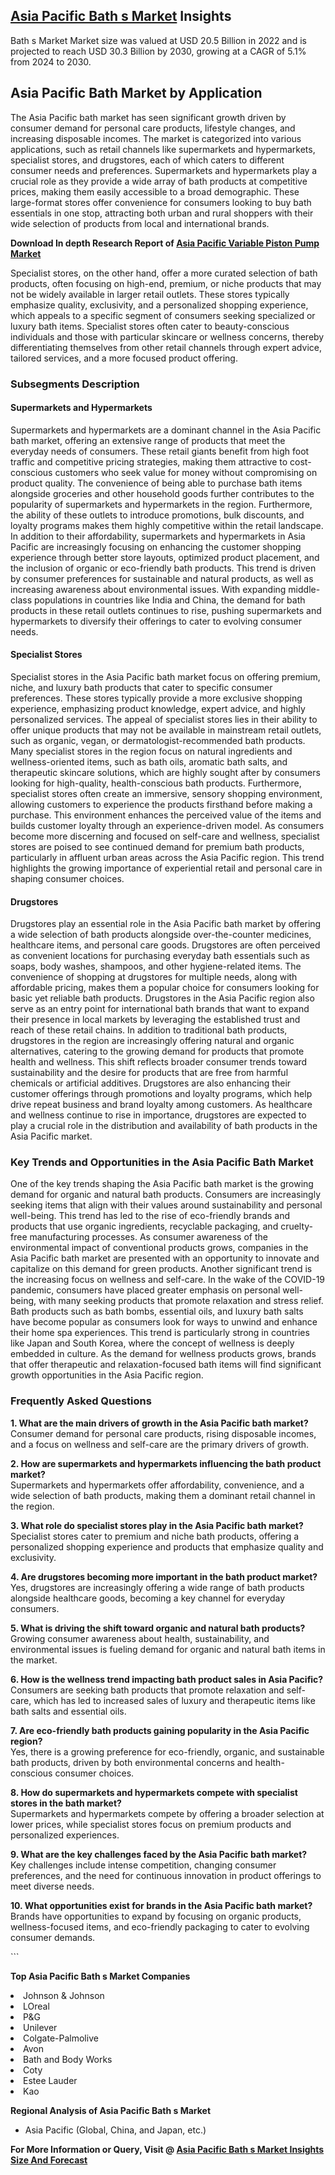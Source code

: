 <h2><a href="https://www.verifiedmarketreports.com/download-sample/?rid=57843&amp;utm_source=Github-Feb&amp;utm_medium=225" target="_blank">Asia Pacific Bath s Market</a> Insights</h2><p>Bath s Market Market size was valued at USD 20.5 Billion in 2022 and is projected to reach USD 30.3 Billion by 2030, growing at a CAGR of 5.1% from 2024 to 2030.</p><p><h2>Asia Pacific Bath Market by Application</h2> The Asia Pacific bath market has seen significant growth driven by consumer demand for personal care products, lifestyle changes, and increasing disposable incomes. The market is categorized into various applications, such as retail channels like supermarkets and hypermarkets, specialist stores, and drugstores, each of which caters to different consumer needs and preferences. Supermarkets and hypermarkets play a crucial role as they provide a wide array of bath products at competitive prices, making them easily accessible to a broad demographic. These large-format stores offer convenience for consumers looking to buy bath essentials in one stop, attracting both urban and rural shoppers with their wide selection of products from local and international brands. <p><strong>Download In depth Research Report of <a href="https://www.verifiedmarketreports.com/download-sample/?rid=236118&amp;utm_source=Pulse-Dec&amp;utm_medium=225" target="_blank">Asia Pacific Variable Piston Pump Market</a></strong></p> Specialist stores, on the other hand, offer a more curated selection of bath products, often focusing on high-end, premium, or niche products that may not be widely available in larger retail outlets. These stores typically emphasize quality, exclusivity, and a personalized shopping experience, which appeals to a specific segment of consumers seeking specialized or luxury bath items. Specialist stores often cater to beauty-conscious individuals and those with particular skincare or wellness concerns, thereby differentiating themselves from other retail channels through expert advice, tailored services, and a more focused product offering. <h3>Subsegments Description</h3> <h4>Supermarkets and Hypermarkets</h4> Supermarkets and hypermarkets are a dominant channel in the Asia Pacific bath market, offering an extensive range of products that meet the everyday needs of consumers. These retail giants benefit from high foot traffic and competitive pricing strategies, making them attractive to cost-conscious customers who seek value for money without compromising on product quality. The convenience of being able to purchase bath items alongside groceries and other household goods further contributes to the popularity of supermarkets and hypermarkets in the region. Furthermore, the ability of these outlets to introduce promotions, bulk discounts, and loyalty programs makes them highly competitive within the retail landscape. In addition to their affordability, supermarkets and hypermarkets in Asia Pacific are increasingly focusing on enhancing the customer shopping experience through better store layouts, optimized product placement, and the inclusion of organic or eco-friendly bath products. This trend is driven by consumer preferences for sustainable and natural products, as well as increasing awareness about environmental issues. With expanding middle-class populations in countries like India and China, the demand for bath products in these retail outlets continues to rise, pushing supermarkets and hypermarkets to diversify their offerings to cater to evolving consumer needs. <h4>Specialist Stores</h4> Specialist stores in the Asia Pacific bath market focus on offering premium, niche, and luxury bath products that cater to specific consumer preferences. These stores typically provide a more exclusive shopping experience, emphasizing product knowledge, expert advice, and highly personalized services. The appeal of specialist stores lies in their ability to offer unique products that may not be available in mainstream retail outlets, such as organic, vegan, or dermatologist-recommended bath products. Many specialist stores in the region focus on natural ingredients and wellness-oriented items, such as bath oils, aromatic bath salts, and therapeutic skincare solutions, which are highly sought after by consumers looking for high-quality, health-conscious bath products. Furthermore, specialist stores often create an immersive, sensory shopping environment, allowing customers to experience the products firsthand before making a purchase. This environment enhances the perceived value of the items and builds customer loyalty through an experience-driven model. As consumers become more discerning and focused on self-care and wellness, specialist stores are poised to see continued demand for premium bath products, particularly in affluent urban areas across the Asia Pacific region. This trend highlights the growing importance of experiential retail and personal care in shaping consumer choices. <h4>Drugstores</h4> Drugstores play an essential role in the Asia Pacific bath market by offering a wide selection of bath products alongside over-the-counter medicines, healthcare items, and personal care goods. Drugstores are often perceived as convenient locations for purchasing everyday bath essentials such as soaps, body washes, shampoos, and other hygiene-related items. The convenience of shopping at drugstores for multiple needs, along with affordable pricing, makes them a popular choice for consumers looking for basic yet reliable bath products. Drugstores in the Asia Pacific region also serve as an entry point for international bath brands that want to expand their presence in local markets by leveraging the established trust and reach of these retail chains. In addition to traditional bath products, drugstores in the region are increasingly offering natural and organic alternatives, catering to the growing demand for products that promote health and wellness. This shift reflects broader consumer trends toward sustainability and the desire for products that are free from harmful chemicals or artificial additives. Drugstores are also enhancing their customer offerings through promotions and loyalty programs, which help drive repeat business and brand loyalty among customers. As healthcare and wellness continue to rise in importance, drugstores are expected to play a crucial role in the distribution and availability of bath products in the Asia Pacific market. <h3>Key Trends and Opportunities in the Asia Pacific Bath Market</h3> One of the key trends shaping the Asia Pacific bath market is the growing demand for organic and natural bath products. Consumers are increasingly seeking items that align with their values around sustainability and personal well-being. This trend has led to the rise of eco-friendly brands and products that use organic ingredients, recyclable packaging, and cruelty-free manufacturing processes. As consumer awareness of the environmental impact of conventional products grows, companies in the Asia Pacific bath market are presented with an opportunity to innovate and capitalize on this demand for green products. Another significant trend is the increasing focus on wellness and self-care. In the wake of the COVID-19 pandemic, consumers have placed greater emphasis on personal well-being, with many seeking products that promote relaxation and stress relief. Bath products such as bath bombs, essential oils, and luxury bath salts have become popular as consumers look for ways to unwind and enhance their home spa experiences. This trend is particularly strong in countries like Japan and South Korea, where the concept of wellness is deeply embedded in culture. As the demand for wellness products grows, brands that offer therapeutic and relaxation-focused bath items will find significant growth opportunities in the Asia Pacific region. <h3>Frequently Asked Questions</h3> <p><strong>1. What are the main drivers of growth in the Asia Pacific bath market?</strong><br>Consumer demand for personal care products, rising disposable incomes, and a focus on wellness and self-care are the primary drivers of growth.</p> <p><strong>2. How are supermarkets and hypermarkets influencing the bath product market?</strong><br>Supermarkets and hypermarkets offer affordability, convenience, and a wide selection of bath products, making them a dominant retail channel in the region.</p> <p><strong>3. What role do specialist stores play in the Asia Pacific bath market?</strong><br>Specialist stores cater to premium and niche bath products, offering a personalized shopping experience and products that emphasize quality and exclusivity.</p> <p><strong>4. Are drugstores becoming more important in the bath product market?</strong><br>Yes, drugstores are increasingly offering a wide range of bath products alongside healthcare goods, becoming a key channel for everyday consumers.</p> <p><strong>5. What is driving the shift toward organic and natural bath products?</strong><br>Growing consumer awareness about health, sustainability, and environmental issues is fueling demand for organic and natural bath items in the market.</p> <p><strong>6. How is the wellness trend impacting bath product sales in Asia Pacific?</strong><br>Consumers are seeking bath products that promote relaxation and self-care, which has led to increased sales of luxury and therapeutic items like bath salts and essential oils.</p> <p><strong>7. Are eco-friendly bath products gaining popularity in the Asia Pacific region?</strong><br>Yes, there is a growing preference for eco-friendly, organic, and sustainable bath products, driven by both environmental concerns and health-conscious consumer choices.</p> <p><strong>8. How do supermarkets and hypermarkets compete with specialist stores in the bath market?</strong><br>Supermarkets and hypermarkets compete by offering a broader selection at lower prices, while specialist stores focus on premium products and personalized experiences.</p> <p><strong>9. What are the key challenges faced by the Asia Pacific bath market?</strong><br>Key challenges include intense competition, changing consumer preferences, and the need for continuous innovation in product offerings to meet diverse needs.</p> <p><strong>10. What opportunities exist for brands in the Asia Pacific bath market?</strong><br>Brands have opportunities to expand by focusing on organic products, wellness-focused items, and eco-friendly packaging to cater to evolving consumer demands.</p> ```</p><p><strong>Top Asia Pacific Bath s Market Companies</strong></p><div data-test-id=""><p><li>Johnson & Johnson</li><li> LOreal</li><li> P&G</li><li> Unilever</li><li> Colgate-Palmolive</li><li> Avon</li><li> Bath and Body Works</li><li> Coty</li><li> Estee Lauder</li><li> Kao</li></p><div><strong>Regional Analysis of&nbsp;Asia Pacific Bath s Market</strong></div><ul><li dir="ltr"><p dir="ltr">Asia Pacific (Global, China, and Japan, etc.)</p></li></ul><p><strong>For More Information or Query, Visit @&nbsp;</strong><strong><a href="https://www.verifiedmarketreports.com/product/global-bath-s-market-2018-by-manufacturers-regions-type-and-application-forecast-to-2023/?utm_source=Github-Feb&amp;utm_medium=225" target="_blank">Asia Pacific Bath s Market Insights Size And Forecast</a></strong></p></div><h2>&nbsp;</h2><div data-test-id="">&nbsp;</div>
